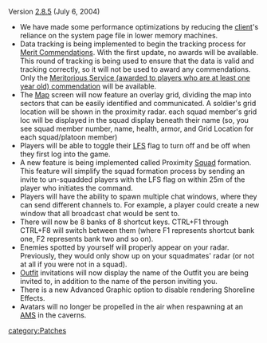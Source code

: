Version [2.8.5](2.8.5 "wikilink") (July 6, 2004)

-   We have made some performance optimizations by reducing the
    [client](client "wikilink")'s reliance on the system page file in
    lower memory machines.
-   Data tracking is being implemented to begin the tracking process for
    [Merit Commendations](Merit_Commendation "wikilink"). With the first
    update, no awards will be available. This round of tracking is being
    used to ensure that the data is valid and tracking correctly, so it
    will not be used to award any commendations. Only the [Meritorious
    Service (awarded to players who are at least one year old)
    commendation](Term_of_Service "wikilink") will be available.
-   The [Map](Continental_Map "wikilink") screen will now feature an
    overlay grid, dividing the map into sectors that can be easily
    identified and communicated. A soldier's grid location will be shown
    in the proximity radar. each squad member's grid loc will be
    displayed in the squad display beneath their name (so, you see squad
    member number, name, health, armor, and Grid Location for each
    squad/platoon member)
-   Players will be able to toggle their [LFS](LFS "wikilink") flag to
    turn off and be off when they first log into the game.
-   A new feature is being implemented called Proximity
    [Squad](Squad "wikilink") formation. This feature will simplify the
    squad formation process by sending an invite to un-squadded players
    with the LFS flag on within 25m of the player who initiates the
    command.
-   Players will have the ability to spawn multiple chat windows, where
    they can send different channels to. For example, a player could
    create a new window that all broadcast chat would be sent to.
-   There will now be 8 banks of 8 shortcut keys. CTRL+F1 through
    CTRL+F8 will switch between them (where F1 represents shortcut bank
    one, F2 represents bank two and so on).
-   Enemies spotted by yourself will properly appear on your radar.
    Previously, they would only show up on your squadmates' radar (or
    not at all if you were not in a squad).
-   [Outfit](Outfit "wikilink") invitations will now display the name of
    the Outfit you are being invited to, in addition to the name of the
    person inviting you.
-   There is a new Advanced Graphic option to disable rendering
    Shoreline Effects.
-   Avatars will no longer be propelled in the air when respawning at an
    [AMS](AMS "wikilink") in the caverns.

[category:Patches](category:Patches "wikilink")